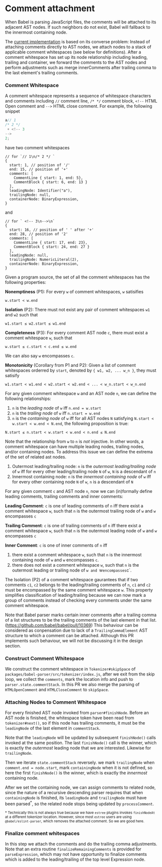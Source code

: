# Comment attachment

When Babel is parsing JavaScript files, the comments will be attached to its adjacent AST nodes. If such neighbors do not exist, Babel will fallback to the innermost containing node.

The [current implementation](https://github.com/babel/babel/pull/13521) is based on its converse problem: Instead of attaching comments directly to AST nodes, we attach nodes to a stack of applicable comment whitespaces (see below for definitions). After a comment whitespace has set up its node relationship including leading, trailing and container, we forward the comments to the AST nodes and perform adjustments such as merge innerComments after trailing comma to the last element's trailing comments.

### Comment Whitespace

A comment whitespace represents a sequence of whitespace characters and comments including `//` comment line, `/* */` comment block, `<!--` HTML Open comment and `-->` HTML close comment. For example, the following snippet

```js
a// 1
/* 2 */
 + <!-- 3
-->
2;
```

have two comment whitespaces

```jsonc
// for `// 1\n/* 2 */ `
{
  start: 1, // position of '/'
  end: 15, // position of '+'
  comments: [
    CommentLine { start: 1, end: 5},
    CommentBlock { start: 6, end: 13 }
  ],
  leadingNode: Identifier("a"),
  trailingNode: null,
  containerNode: BinaryExpression,
}
```

and

```jsonc
// for ` <!-- 3\n-->\n`
{
  start: 16, // position of ' ' after '+'
  end: 28, // position of '2'
  comments: [
    CommentLine { start: 17, end: 23},
    CommentBlock { start: 24, end: 27 }
  ],
  leadingNode: null,
  trailingNode: NumericLiteral(2),
  containerNode: BinaryExpression,
}
```

Given a program source, the set of all the comment whitespaces has the following properties:

**Nonemptiness** (P1): For every `w` of comment whitespaces, `w` satisifies

```
w.start < w.end
```

**Isolation** (P2): There must not exist any pair of comment whitespaces `w1` and `w2` such that

```
w1.start ≤ w2.start ≤ w1.end
```

**Completeness** (P3): For every comment AST node `c`, there must exist a comment whitespace `w`, such that

```
w.start ≤ c.start < c.end ≤ w.end
```

We can also say `w` encompasses `c`.

**Monotonicity** (Corollary from P1 and P2): Given a list of comment whitespaces orderred by `start`, denoted by `{ w1, w2, ... w_n }`, they must satisify

```
w1.start < w1.end < w2.start < w2.end < ... < w_n.start < w_n.end
```

For any given comment whitespace `w` and an AST node `n`, we can define the following relationships:

1. `n` is the _leading node_ of `w` iff `n.end = w.start`
2. `n` is the _trailing node_ of `w` iff `n.start = w.end`
3. `n` is the _containing node_ of `w` iff for all AST nodes `N` satisfying `N.start < w.start < w.end < N.end`, the following proposition is true:

```
N.start ≤ n.start < w.start < w.end < n.end ≤ N.end
```

Note that the relationship from `w` to `n` is _not_ injective. In other words, a comment whitespace can have multiple leading nodes, trailing nodes, and/or containing nodes. To address this issue we can define the extrema of the set of related ast nodes.

1. Outermost leading/trailing node: `n` is the _outermost leading/trailing node_ of `w` iff for every other leading/trailing node `N` of `w`, `N` is a descendant of `n`
2. Innermost containing node: `n` is the _innermost containing node_ of `w` iff for every other containing node `N` of `w`, `n` is a descendant of `N`

For any given comment `c` and AST node `n`, now we can (in)formally define leading comments, trailing comments and inner comments:

**Leading Comment**: `c` is one of leading comments of `n` iff there exist a comment whitespace `w`, such that `n` is the outermost trailing node of `w` and `w` encompasses `c`

**Trailing Comment**: `c` is one of trailing comments of `n` iff there exist a comment whitespace `w`, such that `n` is the outermost leading node of `w` and `w` encompasses `c`

**Inner Comment**: `c` is one of inner comments of `n` iff

1. there exist a comment whitespace `w`, such that `n` is the innermost containing node of `w` and `w` encompasses `c`.
2. there does not exist a comment whitespace `w`, such that `n` is the outermost leading or trailing node of `w and `w`encompasses`c`.

The Isolation (P2) of a comment whitespace gaurantees that if two comments `c1`, `c2` belongs to the leading/trailing comments of `n`, `c1` and `c2` must be encompassed by the same comment whitespace `w`. This property simplifies classification of leading/trailing because we can now mark a group of comments instead of checking every comments under the same comment whitespace.

Note that Babel parser marks certain inner comments after a trailing comma of a list structures to be the trailing comments of the last element in that list. (https://github.com/babel/babel/pull/10369) This behaviour can be considered as conpensation due to lack of a `TrailingCommaElement` AST structure to which a comment can be attached. Although this PR implements such behaviour, we will not be discussing it in the design section.

### Construct Comment Whitespace

We construct the comment whitespace in `Tokenizer#skipSpace` of `packages/babel-parser/src/tokenizer/index.js`, after we exit from the skip loop, we collect the `comments`, mark the location info and push to `parser.state.commentStack`. In this PR we also merge the parsing of `HTMLOpenComment` and `HTMLCloseComment` to `skipSpace`.

### Attaching Nodes to Comment Whitespace

For every finished AST node invoked from `parser#finishNode`. Before an AST node is finished, the whitespace token have been read from `tokenizer#next()`, so if this node has trailing comments, it must be the `leadingNode` of the last element in `commentStack`.

Note that the `leadingNode` will be updated by subsequent `finishNode()` calls invoked at the same position. The last `finishNode()` call is the winner, which is exactly the _outermost_ leading node that we are interested. Likewise for `trailingNode`.

Then we iterate `state.commentStack` reversely. we mark `trailingNode` when `comment.end = node.start`, mark `containingNode` when it is not defined, so here the first `finishNode()` is the winner, which is exactly the _innermost_ containing node.

After we set the containing node, we can assign comments to related node, since the nature of a recursive descending parser requires that when `containingNode` is finished, its `leadingNode` and `trailingNode` must have been parsed<sup>\*</sup>, so the related node stops being updated by `processComment`.

<sub>\* Technically this is not always true because we have `estree` plugins invokes `finishNodeAt` at a different tokenizer location. However, since most `estree` users are using `@babel/eslint-parser`, which removes the attached comment. So we are good here.</sub>

### Finalize comment whitespaces

In this step we attach the comments and do the trailing comma adjustments. Note that an extra routine `finalizeRemainingComments` is provided for `parseExpression`, which may not have opportunity to finalize comments which is added to the leading/trailing of the top level Expression node.
